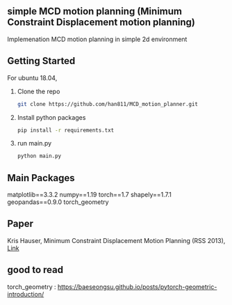 ## simple MCD motion planning (Minimum Constraint Displacement motion planning)

Implemenation MCD motion planning in simple 2d environment  



## Getting Started

For ubuntu 18.04,

1. Clone the repo
   ```sh
   git clone https://github.com/han811/MCD_motion_planner.git
   ```
2. Install python packages
   ```sh
   pip install -r requirements.txt
   ```
3. run main.py
   ```sh
   python main.py
   ```


## Main Packages

matplotlib==3.3.2
numpy==1.19
torch==1.7
shapely==1.7.1
geopandas==0.9.0
torch_geometry  



## Paper

Kris Hauser, Minimum Constraint Displacement Motion Planning (RSS 2013), [Link](https://motion.cs.illinois.edu/papers/RSS2013_MinimumConstraintDisplacement.pdf)


## good to read  
torch_geometry : https://baeseongsu.github.io/posts/pytorch-geometric-introduction/  